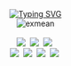 <div align="center">
  <a href="https://git.io/typing-svg"><img src="https://readme-typing-svg.demolab.com?font=Lilita+One&size=30&pause=1000&color=F5FF00&background=FFFFFF00&center=true&vCenter=true&random=false&width=435&lines=Deep+dive+into+backend" alt="Typing SVG" /></a>
</div>
<div align="center">
  <img src="https://count.getloli.com/get/@exmean?theme=rule34" alt="exmean" />
</div>
<br />
<div align="center">
  <img src="https://img.shields.io/badge/Java-ED8B00?style=for-the-badge&logo=openjdk&logoColor=white" />&nbsp
  <img src="https://img.shields.io/badge/SpringBoot-6DB33F?style=for-the-badge&logo=springboot&logoColor=white" />&nbsp
  <img src="https://img.shields.io/badge/MySQL-005C84?style=for-the-badge&logo=mysql&logoColor=white" />&nbsp
  <br />
  <img src="https://img.shields.io/badge/docker-%230db7ed.svg?style=for-the-badge&logo=docker&logoColor=white" />&nbsp
  <img src="https://img.shields.io/badge/Jenkins-D24939?style=for-the-badge&logo=Jenkins&logoColor=white" />&nbsp
  <img src="https://img.shields.io/badge/GIT-E44C30?style=for-the-badge&logo=git&logoColor=white" />&nbsp
  <img src="https://img.shields.io/badge/Amazon_AWS-232F3E?style=for-the-badge&logo=amazon-aws&logoColor=white" />&nbsp
</div>
